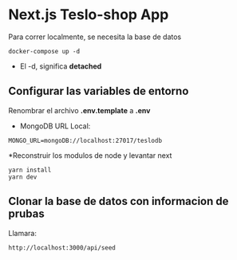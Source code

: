 # Next.js Teslo-shop App
Para correr localmente, se necesita la base de datos

```
docker-compose up -d
```

* El -d,  significa __detached__

## Configurar las variables de entorno
Renombrar el archivo __.env.template__ a __.env__
* MongoDB URL Local:

```
MONGO_URL=mongoDB://localhost:27017/teslodb
```

*Reconstruir los modulos de node y levantar next

```
yarn install
yarn dev
```

## Clonar la base de datos con informacion de prubas

Llamara:
```
http://localhost:3000/api/seed
```